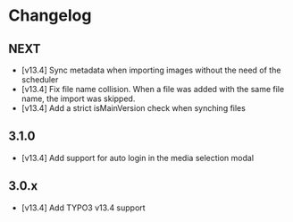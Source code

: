# Changelog

## NEXT

- [v13.4] Sync metadata when importing images without the need of the scheduler
- [v13.4] Fix file name collision. When a file was added with the same file name, the import was skipped.
- [v13.4] Add a strict isMainVersion check when synching files

## 3.1.0

- [v13.4] Add support for auto login in the media selection modal

## 3.0.x

- [v13.4] Add TYPO3 v13.4 support

